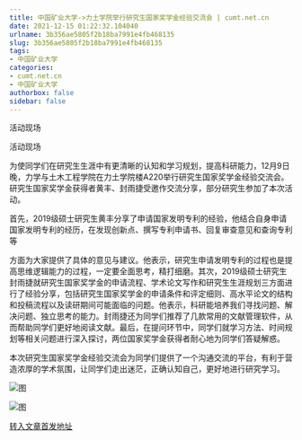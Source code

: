 ```yaml
---
title: 中国矿业大学->力土学院举行研究生国家奖学金经验交流会 | cumt.net.cn
date: 2021-12-15 01:22:32.104040
urlname: 3b356ae5805f2b18ba7991e4fb468135
slug: 3b356ae5805f2b18ba7991e4fb468135
tags: 
- 中国矿业大学
categories:
- cumt.net.cn
- 中国矿业大学
authorbox: false
sidebar: false
---
```

活动现场

活动现场

为使同学们在研究生生涯中有更清晰的认知和学习规划，提高科研能力，12月9日晚，力学与土木工程学院在力土学院楼A220举行研究生国家奖学金经验交流会。研究生国家奖学金获得者黄丰、封雨捷受邀作交流分享，部分研究生参加了本次活动。

首先，2019级硕士研究生黄丰分享了申请国家发明专利的经验，他结合自身申请国家发明专利的经历，在发现创新点、撰写专利申请书、回复审查意见和查询专利等
<!--more-->
方面为大家提供了具体的意见与建议。他表示，研究生申请发明专利的过程也是提高思维逻辑能力的过程，一定要全面思考，精打细磨。其次，2019级硕士研究生封雨捷就研究生国家奖学金的申请流程、学术论文写作和研究生生涯规划三方面进行了经验分享，包括研究生国家奖学金的申请条件和评定细则、高水平论文的结构和投稿流程以及读研期间可能面临的问题。他表示，科研能培养我们寻找问题、解决问题、独立思考的能力。封雨捷还为同学们推荐了几款常用的文献管理软件，从而帮助同学们更好地阅读文献。最后，在提问环节中，同学们就学习方法、时间规划等相关问题进行深入探讨，两位国家奖学金获得者耐心地为同学们答疑解惑。

本次研究生国家奖学金经验交流会为同学们提供了一个沟通交流的平台，有利于营造浓厚的学术氛围，让同学们走出迷茫，正确认知自己，更好地进行研究学习。

![图](http://xwzx.cumt.edu.cn/_upload/article/images/23/1b/e55b198749988933885e8c3a14e7/2ed3c484-f187-46a0-931b-116e971baff1.jpg)

![图](http://xwzx.cumt.edu.cn/_upload/article/images/23/1b/e55b198749988933885e8c3a14e7/057246bb-4d0a-4904-8321-8780c9316f64.jpg)

[转入文章首发地址](http://xwzx.cumt.edu.cn/5d/89/c523a613769/page.htm)